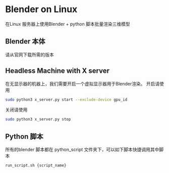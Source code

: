 # Blender on Linux
在Linux 服务器上使用Blender + python 脚本批量渲染三维模型
## Blender 本体
请从官网下载所需的版本
## Headless Machine with X server
在无显示器的机器上，我们需要开启一个虚拟显示器用于Blender渲染。
开启请使用
```bash
sudo python3 x_server.py start --exclude-device gpu_id
```
关闭请使用
```bash
sudo python3 x_server.py stop
```

## Python 脚本
所有的blender 脚本都在 python_script 文件夹下，可以如下脚本快捷调用其中脚本
```bash
run_script.sh {script_name}
```
